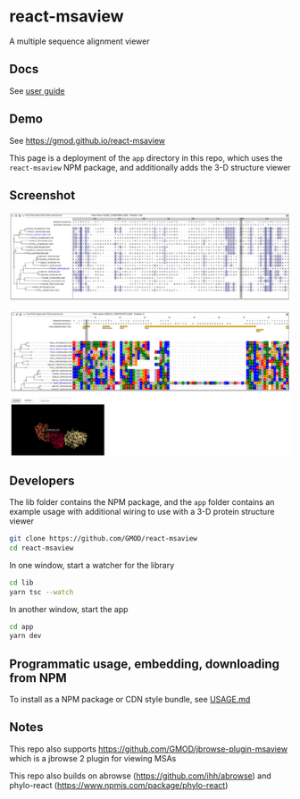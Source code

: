 # react-msaview

A multiple sequence alignment viewer


## Docs

See [user guide](docs/user_guide.md)

## Demo

See https://gmod.github.io/react-msaview

This page is a deployment of the `app` directory in this repo, which uses the
`react-msaview` NPM package, and additionally adds the 3-D structure viewer

## Screenshot

![](docs/media/image20.png)

![](docs/media/image15.png)


## Developers

The lib folder contains the NPM package, and the `app` folder contains an
example usage with additional wiring to use with a 3-D protein structure viewer

```bash
git clone https://github.com/GMOD/react-msaview
cd react-msaview
```

In one window, start a watcher for the library

```bash
cd lib
yarn tsc --watch
```

In another window, start the app

```bash
cd app
yarn dev
```

## Programmatic usage, embedding, downloading from NPM

To install as a NPM package or CDN style bundle, see [USAGE.md](USAGE.md)

## Notes

This repo also supports https://github.com/GMOD/jbrowse-plugin-msaview which is
a jbrowse 2 plugin for viewing MSAs

This repo also builds on abrowse (https://github.com/ihh/abrowse) and
phylo-react (https://www.npmjs.com/package/phylo-react)
